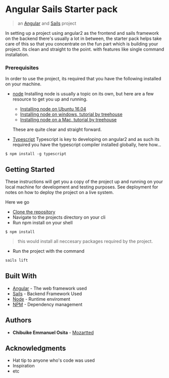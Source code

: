 # Angular Sails Starter pack
> an [Angular](https://angular.io/) and [Sails](http://sailsjs.org) project

In setting up a project using angular2 as the frontend and sails framework on the backend there's usually a lot in between, the starter pack helps take care of this so that you concentrate on the fun part which is building your project. its clean and straight to the point. with features like single command installation.

### Prerequisites

In order to use the project, its required that you have the following installed on your machine.

- [node](http://nodejs.org)
  Installing node is usually a topic on its own, but here are a few resource to get you up and running.
  - [Installing node on Ubuntu 16.04](https://www.digitalocean.com/community/tutorials/how-to-install-node-js-on-ubuntu-16-04)
  - [Installing node on windows, tutorial by treehouse](http://blog.teamtreehouse.com/install-node-js-npm-windows)
  - [Installing node on a Mac, tutorial by treehouse](http://blog.teamtreehouse.com/install-node-js-npm-mac)
  
  These are quite clear and straight forward.
  
- [Typescript](http://www.typescriptlang.org)
  Typescript is key to developing on angular2 and as such its required you have the typescript compiler installed globally, here how...
```
$ npm install -g typescript 
```

## Getting Started

These instructions will get you a copy of the project up and running on your local machine for development and testing purposes. See deployment for notes on how to deploy the project on a live system.

Here we go

- [Clone the repository](https://github.com/Mozartted/Angular2-Sails-starter-pack.git)
- Navigate to the projects directory on your cli
- Run npm install on your shell

``` shell
$ npm install

```
> this would install all neccesary packages required by the project.
- Run the project with the command
```bash
sails lift
```

## Built With

* [Angular](https://angular.io/) - The web framework used
* [Sails](http://sailsjs.org) - Backend Framework Used
* [Node](https://nodejs.org) - Runtime enviroment
* [NPM](https://npmjs.com) - Dependency management 

<!--
## Contributing

Please read [CONTRIBUTING.md](https://gist.github.com/PurpleBooth/b24679402957c63ec426) for details on our code of conduct, and the process for submitting pull requests to us.
-->

<!-- ## Versioning

We use [SemVer](http://semver.org/) for versioning. For the versions available, see the [tags on this repository](https://github.com/your/project/tags). 

-->

## Authors

* **Chibuike Emmanuel Osita** - [Mozartted](https://github.com/Mozartted)

<!-- See also the list of [contributors](https://github.com/your/project/contributors) who participated in this project. -->

<!-- ## License

This project is licensed under the MIT License - see the [LICENSE.md](LICENSE.md) file for details

-->
## Acknowledgments

* Hat tip to anyone who's code was used
* Inspiration
* etc
